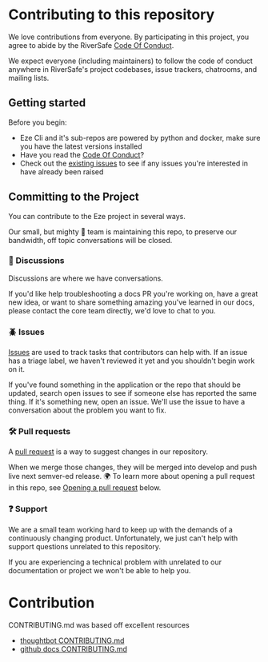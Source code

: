 # Contributing to this repository
We love contributions from everyone. By participating in this project, you agree to abide by the RiverSafe [Code Of Conduct](https://github.com/RiverSafeUK/eze-example-plugin/blob/main/CODE_OF_CONDUCT.md).

We expect everyone (including maintainers) to follow the code of conduct anywhere in RiverSafe's project codebases, issue trackers, chatrooms, and mailing lists.

## Getting started
Before you begin:

- Eze Cli and it's sub-repos are powered by python and docker, make sure you have the latest versions installed
- Have you read the [Code Of Conduct](https://github.com/RiverSafeUK/eze-example-plugin/blob/main/CODE_OF_CONDUCT.md)?
- Check out the [existing issues](https://github.com/RiverSafeUK/eze-example-plugin/issues) to see if any issues you're interested in have already been raised

## Committing to the Project

You can contribute to the Eze project in several ways. 

Our small, but mighty :muscle: team is maintaining this repo, to preserve our bandwidth, off topic conversations will be closed.

### :mega: Discussions
Discussions are where we have conversations.

If you'd like help troubleshooting a docs PR you're working on, have a great new idea, or want to share something amazing you've learned in our docs, please contact the core team directly, we'd love to chat to you.

### :beetle: Issues
[Issues](https://docs.github.com/en/github/managing-your-work-on-github/about-issues) are used to track tasks that contributors can help with. If an issue has a triage label, we haven't reviewed it yet and you shouldn't begin work on it.

If you've found something in the application or the repo that should be updated, search open issues to see if someone else has reported the same thing. If it's something new, open an issue. We'll use the issue to have a conversation about the problem you want to fix.

### :hammer_and_wrench: Pull requests
A [pull request](https://docs.github.com/en/github/collaborating-with-issues-and-pull-requests/about-pull-requests) is a way to suggest changes in our repository.

When we merge those changes, they will be merged into develop and push live next semver-ed release. :earth_africa: To learn more about opening a pull request in this repo, see [Opening a pull request](#opening-a-pull-request) below.

### :question: Support
We are a small team working hard to keep up with the demands of a continuously changing product. Unfortunately, we just can't help with support questions unrelated to this repository. 

If you are experiencing a technical problem with unrelated to our documentation or project we won't be able to help you.

# Contribution

CONTRIBUTING.md was based off excellent resources 
- [thoughtbot CONTRIBUTING.md](https://github.com/thoughtbot/guides/blob/main/CONTRIBUTING.md)
- [github docs CONTRIBUTING.md](https://github.com/github/docs/blob/main/CONTRIBUTING.md)